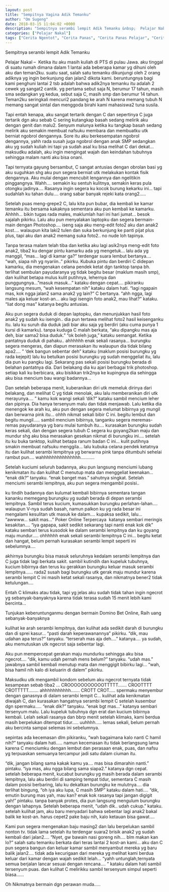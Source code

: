 ```yaml
---
layout: post
title: "Sempitnya Vagina Adik Temanku"
author: "Om Sugeng"
date: 2018-03-15 11:04:02 +0000
description: "Sempitnya serambi lempit Adik Temanku &nbsp;  Pelajar Nakal &#8211;\u00a0 Ketika itu aku masih kuliah di PTS di pulau Jawa. aku tinggal di suatu rumah dimana dalam 1 lantai ada beberapa kamar yg dihuni ole..."
categories: ["Pelajar Nakal"]
tags: ["Cerita Ngentot", "Cerita Panas", "Cerita Panas Pelajar", "Cerita Seks Pelajar", "Kumpulan Cerita Seks"]
---
```


Sempitnya serambi lempit Adik Temanku
&nbsp;

Pelajar Nakal &#8211;  Ketika itu aku masih kuliah di PTS di pulau Jawa. aku tinggal di suatu rumah dimana dalam 1 lantai ada beberapa kamar yg dihuni oleh aku dan teman2ku. suatu saat, salah satu temanku dikunjungi oleh 2 orang adiknya yg ingin berkunjung dan jalan2 dikota kami. beruntungnya bagi kami penghuni lantai 2 tsb adalah bahwa adik2nya temanku itu adalah 2 cewek yg sangat2 cantik. yg pertama sebut saja N, berumur 17 tahun, masih sma sedangkan yg kedua, sebut saja C, masih smp dan berumur 14 tahun. Teman2ku seringkali mencuri2 pandang ke arah N karena memang tubuh N memang sangat sintal dan menggoda birahi kami mahasiswa2 tuna susila.

Tapi entah kenapa, aku sangat tertarik dengan C dan sepertinya C juga tertarik dgn aku sebab C sering kutangkap basah sedang melirik aku dengan genit dan malu2. Senyum malunya ketika ku tangkap basah sedang melirik aku semakin membuat nafsuku membara dan membuatku utk berniat ngobrol dengannya. Sore itu aku berkesempatan ngobrol dengannya, yahh rada susah juga ngobrol dengan anak SMP sedangkan aku yg sudah kuliah ini tapi ya sudah asal ku bisa melihat C dari dekat… maksudku adalah, aku ingin mengingat wajah dan keindahan tubuhnya sehingga malam nanti aku bisa onani.

Tapi ternyata gayung bersambut, C sangat antusias dengan obrolan basi yg aku suguhkan shg aku pun segera berniat utk melakukan kontak fisik dengannya. Aku mulai dengan mencubit lengannya dan ngelitikin pinggangnya. Wahh…. semakin ku sentuh kulitnya, semakin keras pula otongku jadinya…. Rasanya ingin segera ku kocok burung kekarku ini… tapi sudahlah ku tahan dulu…. orang sabar banyak rejeki kata orang2…..

Setelah puas meng-grepe2 C, lalu kita pun bubar, dia kembali ke kamar temanku itu bersama kakaknya sementara aku pun kembali ke kamarku. Ahhhh… bikin tugas rada males, maklumlah hari ini hari jumat… besok sajalah pikirku. Lalu aku pun menyalakan laptopku dan segera bermain-main dengan Photoshop…. iseng saja aku meng-edit foto2 aku dan anak2 kost…. walaupun kita laki2 tulen dan suka berkunjung ke panti pijat plus plus, tapi aku dan anak2 memang suka foto2.. no nude loh tapinya.

Tanpa terasa malam telah tiba dan ketika aku lagi asik2nya meng-edit foto anak2, tiba2 ku dengar pintu kamarku ada yg mengetuk… lalu ada yg manggil, “mas… lagi di kamar ga?” terdengar suara lembut bertanya…. “wah, siapa nih yg nyariin..” pikirku. Kubuka pintu dan berdiri C didepan kamarku, dia mengenakan celana pendek ketat dgn tanktop tanpa bh. terlihat sembulan payudaranya yg tidak begitu besar (maklum masih smp), dan kulihat betapa mulus kulit putihnya, lehernya dan punggungnya…”masuk masuk…” kataku dengan cepat…. pikiranku langsung mesum, “wah kesempatan nih” kataku dalam hati. “lagi ngapain mas, kok ngga jalan2 sama anak2 yg lain?” C bertanya. “ahh ngga, lagi males aja keluar kost-an… aku lagi isengin foto anak2, mau lihat?” kataku. “liat dong mas” katanya begitu antusias.

Aku pun segera duduk di depan laptopku, dan menunjukkan hasil foto anak2 yg sudah ku isengin.. dia pun tertawa melihat foto2 hasil keisenganku itu. lalu ku suruh dia duduk jadi biar aku saja yg berdiri (aku cuma punya 1 kursi di kamarku). tanpa kuduga C malah berkata, “aku dipangku mas aja deh, biar sama2 bisa duduk.” “ok boleh juga,” kataku semangat. Ketika pantatnya duduk di pahaku.. ahhhhhh enak sekali rasanya… burungku segera mengeras, dan diapun merasakan itu walaupun dia tidak bilang apa2…. ” ‘dek bangun sebentar deh” kataku (maklum posisi burungku yg rada kejepit) lalu ku betulkan posisi burungku yg sudah menggeliat itu, lalu dia pun ku pangku lagi. Sekarang pas sekali posisi burungku berada di belahan pantatnya dia. Dari belakang dia ku ajari berbagai trik photoshop. setiap kali ku berbicara, aku bisikkan trik2nya ke kupingnya dia sehingga aku bisa mencium bau wangi badannya…

Dan setelah beberapa menit, kuberanikan diri utk memeluk dirinya dari belakang, dan melihat C yg tidak menolak, aku lalu memberanikan diri utk merayunya…. ” kamu kok wangi sekali ‘dik?” kataku sambil mencium leher dan pipinya. Dia hanya tersenyum malu dan tidak menjawab. Lalu ketika dia menengok ke arah ku, aku pun dengan segera melumat bibirnya yg mungil dan berwarna pink itu… ohhh nikmat sekali bibir C ini. begitu lembut dan begitu mungil….. sambil mencium bibirnya, tanganku segera meremas-remas payudaranya yg baru mulai tumbuh itu…. kurasakan burungku sudah keras sekali, dan dengan segera tubuh C segera ku goyang2kan maju dan mundur shg aku bisa merasakan gesekan nikmat di burungku ini…. setelah itu ku buka tanktop, kulihat betapa ranum badan C ini… kulit putihnya smakin membuat nafsuku menggila… lalu kubuka celana pendek ketatnya itu dan kulihat serambi lempitnya yg berwarna pink tanpa ditumbuhi sehelai rambut pun…. wahhhhhhhhhhhhhhh………..

Setelah kuciumi seluruh badannya, aku pun langsung menciumi lubang kenikmatan itu dan kulihat C menutup mata dan menggeliat keenakan… “enak dik?” tanyaku. “enak banget mas.” sahutnya singkat. Setelah menciumi serambi lempitnya, aku pun segera mengambil posisi..

ku tindih badannya dan kulumat kembali bibirnya sementara tangan kananku memegang burungku yg sudah berada di depan serambi lempitnya. Sambil terus kucium, kumasukkan burungku perlahan-lahan…. walaupun V-nya sudah basah, namun palkon ku yg rada besar ini mengalami kesulitan utk masuk ke dalam…. kupaksa sedikit, lalu… “awwww… sakit mas…” Poker Online Terpercaya  katanya sembari meringis kesakitan…. “iya gapapa, sakit sedikit sekarang tapi nanti enak kok dik” kataku sembari terus kusodok ke dalam serambi lempitnya dan ku goyang maju mundur….. ohhhhhh enak sekali serambi lempitnya C ini… begitu ketat dan hangat, belum pernah kurasakan serambi lempit seperti ini sebelumnya….

akhirnya burungku bisa masuk seluruhnya kedalam serambi lempitnya dan C juga tidak lagi berkata sakit. sambil kutindih dan kupeluk tubuhnya, kucium bibirnya dan terus ku gerakkan burungku keluar masuk serambi lempitnya…… rada2 susah bagi burungku utk gerak maju mundur karena serambi lempit C ini masih ketat sekali rasanya, dan nikmatnya bener2 tidak ketulungan….

Entah C klimaks atau tidak, tapi yg jelas aku sudah tidak tahan ingin ngecrot yg sebanyak-banyaknya karena tidak terasa sudah 15 menit lebih kami bercinta…

Tunjukan keberuntunganmu dengan bermain Domino Bet Online, Raih uang sebanyak-banyaknya

kulihat ke arah serambi lempitnya, dan kulihat ada sedikit darah di burungku dan di sprei kasur… “pasti darah keperawanannya” pikirku. “dik, mau udahan apa terus?” tanyaku. “terserah mas aja deh….” katanya…. ya sudah, aku memutuskan utk ngecrot saja sebentar lagi.

Aku pun mempercepat gerakan maju mundurku sehingga aku bisa ngecrot…. “dik, kamu udah pernah mens belum?” tanyaku. “udah mas.” jawabnya sambil kembali menutup mata dan menggigit bibirku lagi… “wah, bisa hamil nih kalo di keluarin di dalem” pikirku.

Maksudku utk mengambil kondom sebelum aku ngecrot ternyata tidak kesampean sebab tiba2 … CROOOOOOOOOOOTTTTT……. CROOTTTT CROTTTTT…….. ahhhhhhhhhhh……. CROTT CROT….. spermaku menyembur dengan ganasnya di dalam serambi lempit C… kulihat ada kenikmatan diwajah C, dan kurasakan hangatnya serambi lempit C setelah kusembur dgn spermaku….. “enak dik?” tanyaku. “enak bgt mas…” katanya sembari tersenyum malu. Lalu kupeluk tubuhnya dgn erat dan kucium bibirnya kembali. Lelah sekali rasanya dan bbrp menit setelah klimaks, kami berdua masih berpelukan ditempat tidur….. uuhhhh….. lemas sekali, belum pernah aku bercinta sampai selemas ini sebelumnya.

sepintas ada kecemasan dlm pikiranku, “wah bagaimana kalo nanti C hamil nih?” tanyaku dalam hati….. namun kecemasan itu tidak berlangsung lama karena C menciumku dengan lembut dan perasaan enak, puas, dan nafsu yg terpuaskan semuanya tercampur jadi satu dalam ciuman itu.

“dik, jangan bilang sama kakak kamu ya…. mas bisa dimarahin nanti.” pintaku. “iya mas, aku ngga bilang sama siapa2.” katanya dgn cepat. setelah beberapa menit, kucabut burungku yg masih berada dalam serambi lempitnya, lalu aku berdiri di samping tempat tidur, sementara C masih dalam posisi berbaring, lalu ku dekatkan burungku ke mulutnya…. dia terlihat bingung, “oh iya aku lupa, C masih SMP” kataku dalam hati…. “dik, emutin burung mas yah, mau kan? enak kok rasanya tapi jangan digigit yah!” pintaku. tanpa banyak protes, dia pun langsung mengulum burungku dengan lahapnya. Setelah beberapa menit, “udah dik.. udah cukup.” kataku. setelah kulihat jam, aku baru menyadari bahwa sebentar lagi anak2 bakal balik ke kost-an. harus cepet2 pake baju nih, kalo ketauan bisa gawat….

Kami pun segera mengenakan baju masing2 dan lalu berpelukan sambil nonton tv. tidak lama setelah itu terdengar suara2 brisik anak2 yg sudah kembali dari jalan2…. “Nyet, gw bawain nasi goreng nih…. blm makan kan lo?” salah satu temanku berkata dari teras lantai 2 kost-an kami… aku dan C pun segera bangun dan keluar kamar sambil menyambut mereka yg baru balik jalan2…. tidak ada kecurigaan dari mereka yg melihat kami berdua keluar dari kamar dengan wajah sedikit lelah… “yahh untunglah,ternyata semua berjalan lancar sesuai dengan rencana…. ” kataku dalam hati sambil tersenyum puas. dan kulihat C melirikku sambil tersenyum simpul seperti biasa……

Oh Nikmatnya bermain dgn perawan muda…..